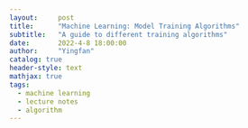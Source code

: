 ```yaml
---
layout:     post
title:      "Machine Learning: Model Training Algorithms"
subtitle:   "A guide to different training algorithms"
date:       2022-4-8 18:00:00
author:     "Yingfan"
catalog: true
header-style: text
mathjax: true
tags:
  - machine learning
  - lecture notes
  - algorithm
---
```


